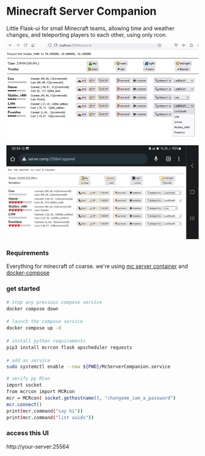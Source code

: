 # Minecraft Server Companion
Little Flask-ui for small Minecraft teams, allowing time and weather changes, and teleporting players to each other, using only rcon.

![Screenshot1.jpg](Screenshot1.jpg)

![Screenshot2.jpg](Screenshot2.jpg)

### Requirements
Everything for minecraft of coarse. we're using [mc server container](https://github.com/itzg/docker-minecraft-server) and [docker-compose](https://docs.docker.com/compose/install/)

### get started
```bash
# stop any previous compose service
docker compose down 

# launch the compose service
docker compose up -d 

# install python requirements
pip3 install mcrcon flask apscheduler requests

# add as service
sudo systemctl enable --now ${PWD}/McServerCompanion.service
```
```bash
# verify py RCon  
import socket
from mcrcon import MCRcon
mcr = MCRcon( socket.gethostname(), "changeme_iam_a_password")
mcr.connect()
print(mcr.command("say hi"))
print(mcr.command("list uuids"))
```

### access this UI
http://your-server:25564
